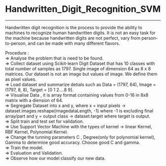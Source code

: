# Handwritten_Digit_Recognition_SVM 
____________________________________

Handwritten digit recognition is the process to provide the ability to machines to recognize human handwritten digits. It is not an easy task for the machine because handwritten digits are not perfect, vary from person-to-person, and can be made with many different flavors.

Procedure :                                                                                                                    
        => Analyse the problem that is need to be found.                                                                         
        => Collect dataset using Scikit-learn Digit Dataset that has 10 classes with total number of samples as 1797. Single image of dimension 64 as 8 x 8 matrices. Our dataset is not an image but values of image. We define them as pixel values.                                                    
        => Load dataset and summarize detials such as Data = (1797, 64), Image = (1797, 8, 8), Target = [0 1 2....8 9].                                           
        => Visualise Data , it is array format containing values from 0-16 in 8x8 matrix with a diension of 64.                                   
        => Segregate Dataset into x and y, where x = input pixels -> dataset.images.reshape(imagedataLength, -1) where -1 is excluding final array/part and y = output class -> dataset.target where target is output.                                                                       
        => Split train and test set for validation.                                                                                               
        => Use Support Vector Machine with the types of kernel -> linear Kernel, RBF Kernel, Polynomial Kernel.                           
        => Change the tunning parameters C , Degree(only for polynomial kernel), Gamma to determine good accuracy. Choose good C and gamma.            
        => Train the model.                                                                            
        => Evaluation and Validation.                                                                
        => Observe how our model classify our new data.                                          

